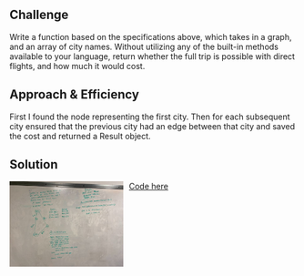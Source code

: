 ## Challenge
<p>Write a function based on the specifications above, which takes in a graph, and an array of city names. Without utilizing any of the built-in methods available to your language, return whether the full trip is possible with direct flights, and how much it would cost.</p>


## Approach & Efficiency
First I found the node representing the first city. Then for each subsequent city ensured that the previous city had an edge between that city and saved the cost and returned a Result object.


## Solution
<img src="../assets/getedge.jpg"
     alt="White Board Picture"
     style="float: left; margin-right: 10px; width: 200px;" />

<a href="../src/main/java/codechallenges/graph">Code here</a>